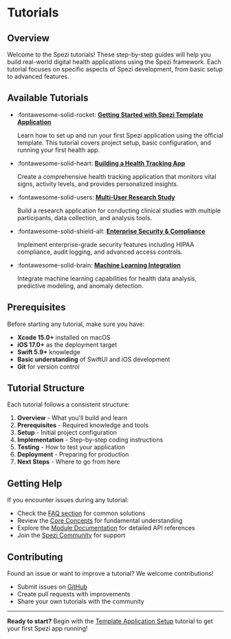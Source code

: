 # Tutorials

## Overview

Welcome to the Spezi tutorials! These step-by-step guides will help you build real-world digital health applications using the Spezi framework. Each tutorial focuses on specific aspects of Spezi development, from basic setup to advanced features.

## Available Tutorials

<div class="grid cards" markdown>

-   :fontawesome-solid-rocket: __[Getting Started with Spezi Template Application](template-application-setup.md)__
    
    Learn how to set up and run your first Spezi application using the official template. This tutorial covers project setup, basic configuration, and running your first health app.

-   :fontawesome-solid-heart: __[Building a Health Tracking App](health-tracking-app.md)__
    
    Create a comprehensive health tracking application that monitors vital signs, activity levels, and provides personalized insights.

-   :fontawesome-solid-users: __[Multi-User Research Study](research-study-app.md)__
    
    Build a research application for conducting clinical studies with multiple participants, data collection, and analysis tools.

-   :fontawesome-solid-shield-alt: __[Enterprise Security & Compliance](enterprise-security.md)__
    
    Implement enterprise-grade security features including HIPAA compliance, audit logging, and advanced access controls.

-   :fontawesome-solid-brain: __[Machine Learning Integration](ml-integration.md)__
    
    Integrate machine learning capabilities for health data analysis, predictive modeling, and anomaly detection.

</div>

## Prerequisites

Before starting any tutorial, make sure you have:

- **Xcode 15.0+** installed on macOS
- **iOS 17.0+** as the deployment target
- **Swift 5.9+** knowledge
- **Basic understanding** of SwiftUI and iOS development
- **Git** for version control

## Tutorial Structure

Each tutorial follows a consistent structure:

1. **Overview** - What you'll build and learn
2. **Prerequisites** - Required knowledge and tools
3. **Setup** - Initial project configuration
4. **Implementation** - Step-by-step coding instructions
5. **Testing** - How to test your application
6. **Deployment** - Preparing for production
7. **Next Steps** - Where to go from here

## Getting Help

If you encounter issues during any tutorial:

- Check the [FAQ section](../faq/overview.md) for common solutions
- Review the [Core Concepts](../core-concepts/overview.md) for fundamental understanding
- Explore the [Module Documentation](../modules/overview.md) for detailed API references
- Join the [Spezi Community](https://github.com/StanfordSpezi/Spezi/discussions) for support

## Contributing

Found an issue or want to improve a tutorial? We welcome contributions!

- Submit issues on [GitHub](https://github.com/StanfordSpezi/Spezi/issues)
- Create pull requests with improvements
- Share your own tutorials with the community

---

**Ready to start?** Begin with the [Template Application Setup](template-application-setup.md) tutorial to get your first Spezi app running! 